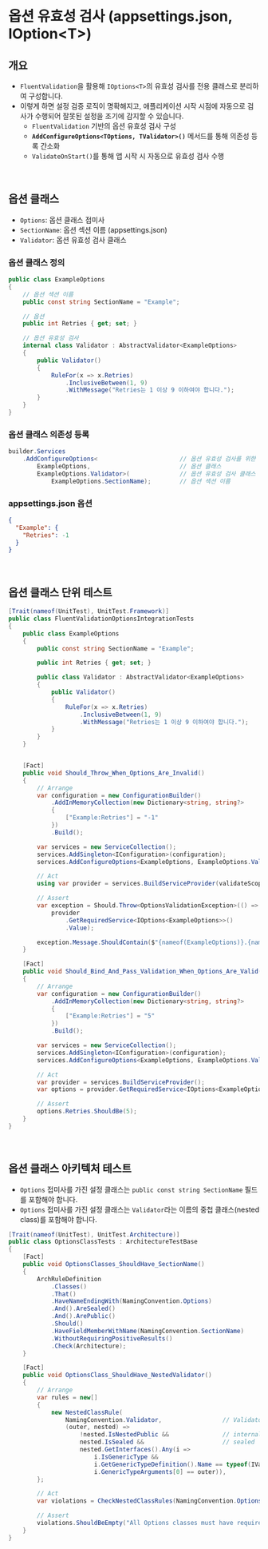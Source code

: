 # 옵션 유효성 검사 (appsettings.json, IOption&lt;T&gt;)

## 개요
- `FluentValidation`을 활용해 `IOptions<T>`의 유효성 검사를 전용 클래스로 분리하여 구성합니다.
- 이렇게 하면 설정 검증 로직이 명확해지고, 애플리케이션 시작 시점에 자동으로 검사가 수행되어 잘못된 설정을 조기에 감지할 수 있습니다.
  - `FluentValidation` 기반의 옵션 유효성 검사 구성
  - **`AddConfigureOptions<TOptions, TValidator>()`** 메서드를 통해 의존성 등록 간소화
  - `ValidateOnStart()`를 통해 앱 시작 시 자동으로 유효성 검사 수행

<br/>

## 옵션 클래스

- `Options`: 옵션 클래스 접미사
- `SectionName`: 옵션 섹션 이름 (appsettings.json)
- `Validator`: 옵션 유효성 검사 클래스

### 옵션 클래스 정의
```cs
public class ExampleOptions
{
    // 옵션 섹션 이름
    public const string SectionName = "Example";

    // 옵션
    public int Retries { get; set; }

    // 옵션 유효성 검사
    internal class Validator : AbstractValidator<ExampleOptions>
    {
        public Validator()
        {
            RuleFor(x => x.Retries)
                .InclusiveBetween(1, 9)
                .WithMessage("Retries는 1 이상 9 이하여야 합니다.");
        }
    }
}
```

### 옵션 클래스 의존성 등록
```cs
builder.Services
    .AddConfigureOptions<                       // 옵션 유효성 검사를 위한 확장 메서드
        ExampleOptions,                         // 옵션 클래스
        ExampleOptions.Validator>(              // 옵션 유효성 검사 클래스
            ExampleOptions.SectionName);        // 옵션 섹션 이름
```

### appsettings.json 옵션
```json
{
  "Example": {
    "Retries": -1
  }
}
```

<br/>

## 옵션 클래스 단위 테스트
```cs
[Trait(nameof(UnitTest), UnitTest.Framework)]
public class FluentValidationOptionsIntegrationTests
{
    public class ExampleOptions
    {
        public const string SectionName = "Example";

        public int Retries { get; set; }

        public class Validator : AbstractValidator<ExampleOptions>
        {
            public Validator()
            {
                RuleFor(x => x.Retries)
                    .InclusiveBetween(1, 9)
                    .WithMessage("Retries는 1 이상 9 이하여야 합니다.");
            }
        }
    }


    [Fact]
    public void Should_Throw_When_Options_Are_Invalid()
    {
        // Arrange
        var configuration = new ConfigurationBuilder()
            .AddInMemoryCollection(new Dictionary<string, string?>
            {
                ["Example:Retries"] = "-1"
            })
            .Build();

        var services = new ServiceCollection();
        services.AddSingleton<IConfiguration>(configuration);
        services.AddConfigureOptions<ExampleOptions, ExampleOptions.Validator>(ExampleOptions.SectionName);

        // Act
        using var provider = services.BuildServiceProvider(validateScopes: true);

        // Assert
        var exception = Should.Throw<OptionsValidationException>(() =>
            provider
                .GetRequiredService<IOptions<ExampleOptions>>()
                .Value);

        exception.Message.ShouldContain($"{nameof(ExampleOptions)}.{nameof(ExampleOptions.Retries)}");
    }

    [Fact]
    public void Should_Bind_And_Pass_Validation_When_Options_Are_Valid()
    {
        // Arrange
        var configuration = new ConfigurationBuilder()
            .AddInMemoryCollection(new Dictionary<string, string?>
            {
                ["Example:Retries"] = "5"
            })
            .Build();

        var services = new ServiceCollection();
        services.AddSingleton<IConfiguration>(configuration);
        services.AddConfigureOptions<ExampleOptions, ExampleOptions.Validator>(ExampleOptions.SectionName);

        // Act
        var provider = services.BuildServiceProvider();
        var options = provider.GetRequiredService<IOptions<ExampleOptions>>().Value;

        // Assert
        options.Retries.ShouldBe(5);
    }
}
```

<br/>

## 옵션 클래스 아키텍처 테스트
- `Options` 접미사를 가진 설정 클래스는 `public const string SectionName` 필드를 포함해야 합니다.
- `Options` 접미사를 가진 설정 클래스는 `Validator`라는 이름의 중첩 클래스(nested class)를 포함해야 합니다.

```cs
[Trait(nameof(UnitTest), UnitTest.Architecture)]
public class OptionsClassTests : ArchitectureTestBase
{
    [Fact]
    public void OptionsClasses_ShouldHave_SectionName()
    {
        ArchRuleDefinition
            .Classes()
            .That()
            .HaveNameEndingWith(NamingConvention.Options)
            .And().AreSealed()
            .And().ArePublic()
            .Should()
            .HaveFieldMemberWithName(NamingConvention.SectionName)
            .WithoutRequiringPositiveResults()
            .Check(Architecture);
    }

    [Fact]
    public void OptionsClass_ShouldHave_NestedValidator()
    {
        // Arrange
        var rules = new[]
        {
            new NestedClassRule(
                NamingConvention.Validator,                 // Validator 클래스 이름
                (outer, nested) =>
                    !nested.IsNestedPublic &&               // internal
                    nested.IsSealed &&                      // sealed
                    nested.GetInterfaces().Any(i =>
                        i.IsGenericType &&
                        i.GetGenericTypeDefinition().Name == typeof(IValidator<>).Name &&   // IValidator<T> 상속
                        i.GenericTypeArguments[0] == outer)),                               // IValidator<T>의 T 타입
        };

        // Act
        var violations = CheckNestedClassRules(NamingConvention.Options, rules);

        // Assert
        violations.ShouldBeEmpty("All Options classes must have required nested classes that fulfill the design rules.");
    }
}
```